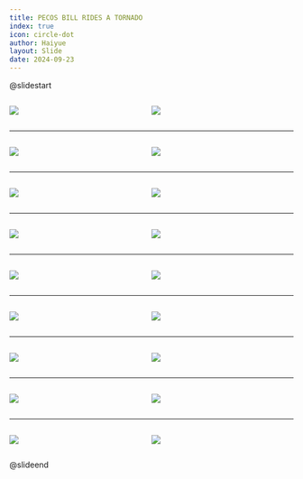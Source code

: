 ```yaml
---
title: PECOS BILL RIDES A TORNADO
index: true
icon: circle-dot
author: Haiyue
layout: Slide
date: 2024-09-23
---
```

 
@slidestart

<div style="display:flex">
<div style="flex:1">

![](https://raw.githubusercontent.com/yclord/reading/refs/heads/master/english/Level-O/PECOS%20BILL%20RIDES%20A%20TORNADO/001.webp)
</div>
<div style="flex:1">

![](https://raw.githubusercontent.com/yclord/reading/refs/heads/master/english/Level-O/PECOS%20BILL%20RIDES%20A%20TORNADO/002.webp)
</div>
</div>

---

<div style="display:flex">
<div style="flex:1">

![](https://raw.githubusercontent.com/yclord/reading/refs/heads/master/english/Level-O/PECOS%20BILL%20RIDES%20A%20TORNADO/003.webp)
</div>
<div style="flex:1">

![](https://raw.githubusercontent.com/yclord/reading/refs/heads/master/english/Level-O/PECOS%20BILL%20RIDES%20A%20TORNADO/004.webp)
</div>
</div>

---

<div style="display:flex">
<div style="flex:1">

![](https://raw.githubusercontent.com/yclord/reading/refs/heads/master/english/Level-O/PECOS%20BILL%20RIDES%20A%20TORNADO/005.webp)
</div>
<div style="flex:1">

![](https://raw.githubusercontent.com/yclord/reading/refs/heads/master/english/Level-O/PECOS%20BILL%20RIDES%20A%20TORNADO/006.webp)
</div>
</div>

---

<div style="display:flex">
<div style="flex:1">

![](https://raw.githubusercontent.com/yclord/reading/refs/heads/master/english/Level-O/PECOS%20BILL%20RIDES%20A%20TORNADO/007.webp)
</div>
<div style="flex:1">

![](https://raw.githubusercontent.com/yclord/reading/refs/heads/master/english/Level-O/PECOS%20BILL%20RIDES%20A%20TORNADO/008.webp)
</div>
</div>

---

<div style="display:flex">
<div style="flex:1">

![](https://raw.githubusercontent.com/yclord/reading/refs/heads/master/english/Level-O/PECOS%20BILL%20RIDES%20A%20TORNADO/009.webp)
</div>
<div style="flex:1">

![](https://raw.githubusercontent.com/yclord/reading/refs/heads/master/english/Level-O/PECOS%20BILL%20RIDES%20A%20TORNADO/010.webp)
</div>
</div>

---

<div style="display:flex">
<div style="flex:1">

![](https://raw.githubusercontent.com/yclord/reading/refs/heads/master/english/Level-O/PECOS%20BILL%20RIDES%20A%20TORNADO/011.webp)
</div>
<div style="flex:1">

![](https://raw.githubusercontent.com/yclord/reading/refs/heads/master/english/Level-O/PECOS%20BILL%20RIDES%20A%20TORNADO/012.webp)
</div>
</div>

---

<div style="display:flex">
<div style="flex:1">

![](https://raw.githubusercontent.com/yclord/reading/refs/heads/master/english/Level-O/PECOS%20BILL%20RIDES%20A%20TORNADO/013.webp)
</div>
<div style="flex:1">

![](https://raw.githubusercontent.com/yclord/reading/refs/heads/master/english/Level-O/PECOS%20BILL%20RIDES%20A%20TORNADO/014.webp)
</div>
</div>

---

<div style="display:flex">
<div style="flex:1">

![](https://raw.githubusercontent.com/yclord/reading/refs/heads/master/english/Level-O/PECOS%20BILL%20RIDES%20A%20TORNADO/015.webp)
</div>
<div style="flex:1">

![](https://raw.githubusercontent.com/yclord/reading/refs/heads/master/english/Level-O/PECOS%20BILL%20RIDES%20A%20TORNADO/016.webp)
</div>
</div>

---

<div style="display:flex">
<div style="flex:1">

![](https://raw.githubusercontent.com/yclord/reading/refs/heads/master/english/Level-O/PECOS%20BILL%20RIDES%20A%20TORNADO/017.webp)
</div>
<div style="flex:1">

![](https://raw.githubusercontent.com/yclord/reading/refs/heads/master/english/Level-O/PECOS%20BILL%20RIDES%20A%20TORNADO/018.webp)
</div>
</div>

@slideend